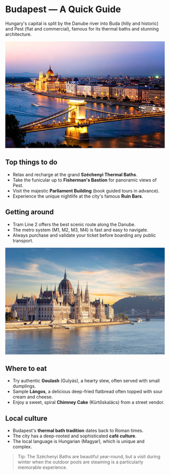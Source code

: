 # Budapest — A Quick Guide

Hungary's capital is split by the Danube river into Buda (hilly and historic) and Pest (flat and commercial), famous for its thermal baths and stunning architecture.

![Budapest Cityscape](/images/budapest-city.jpg)

## Top things to do
- Relax and recharge at the grand **Széchenyi Thermal Baths**.
- Take the funicular up to **Fisherman's Bastion** for panoramic views of Pest.
- Visit the majestic **Parliament Building** (book guided tours in advance).
- Experience the unique nightlife at the city's famous **Ruin Bars**.

## Getting around
- Tram Line 2 offers the best scenic route along the Danube.
- The metro system (M1, M2, M3, M4) is fast and easy to navigate.
- Always purchase and validate your ticket before boarding any public transport.

![Hungarian Parliament Building](/images/budapest-parliament.jpg)

## Where to eat
- Try authentic **Goulash** (Gulyás), a hearty stew, often served with small dumplings.
- Sample **Lángos**, a delicious deep-fried flatbread often topped with sour cream and cheese.
- Enjoy a sweet, spiral **Chimney Cake** (Kürtőskalács) from a street vendor.

## Local culture
- Budapest's **thermal bath tradition** dates back to Roman times.
- The city has a deep-rooted and sophisticated **café culture**.
- The local language is Hungarian (Magyar), which is unique and complex.

> Tip: The Széchenyi Baths are beautiful year-round, but a visit during winter when the outdoor pools are steaming is a particularly memorable experience.